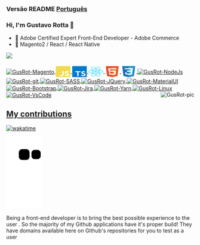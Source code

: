 ###  Versão README [Português](./README.md)  
### Hi, I'm Gustavo Rotta 👋

- 🔭 Adobe Certified Expert Front-End Developer - Adobe Commerce
- 🌱 Magento2 / React / React Native

<div align="start">
  <a href="https://github.com/GusRot">
  <img height="150em" src="https://github-readme-stats.vercel.app/api/top-langs/?username=GusRot&layout=compact&langs_count=7&theme=dracula"/>
</div>

<div style="display: inline_block"><br>
  <img align="center" alt="GusRot-Magento" height="30" width="40" src="https://cdn.jsdelivr.net/gh/devicons/devicon/icons/magento/magento-original.svg">
  <img align="center" alt="GusRot-Js" height="30" width="40" src="https://raw.githubusercontent.com/devicons/devicon/master/icons/javascript/javascript-plain.svg">
  <img align="center" alt="GusRot-Ts" height="30" width="40" src="https://raw.githubusercontent.com/devicons/devicon/master/icons/typescript/typescript-plain.svg">
  <img align="center" alt="GusRot-React" height="30" width="40" src="https://raw.githubusercontent.com/devicons/devicon/master/icons/react/react-original.svg">
  <img align="center" alt="GusRot-HTML" height="30" width="40" src="https://raw.githubusercontent.com/devicons/devicon/master/icons/html5/html5-original.svg">
  <img align="center" alt="GusRot-CSS" height="30" width="40" src="https://raw.githubusercontent.com/devicons/devicon/master/icons/css3/css3-original.svg">
  <img align="center" alt="GusRot-NodeJs" height="30" width="40" src="https://cdn.jsdelivr.net/gh/devicons/devicon/icons/nodejs/nodejs-original.svg">
  <img align="center" alt="GusRot-git" height="30" width="40" src="https://raw.githubusercontent.com/jmnote/z-icons/master/svg/git.svg">
  <img align="center" alt="GusRot-SASS" height="30" width="40" src="https://cdn.jsdelivr.net/gh/devicons/devicon/icons/sass/sass-original.svg">
  <img align="center" alt="GusRot-JQuery" height="30" width="40" src="https://cdn.jsdelivr.net/gh/devicons/devicon/icons/jquery/jquery-original.svg">
  <img align="center" alt="GusRot-MaterialUI" height="30" width="40" src="https://cdn.jsdelivr.net/gh/devicons/devicon/icons/materialui/materialui-original.svg">
  <img align="center" alt="GusRot-Bootstrap" height="30" width="40" src="https://cdn.jsdelivr.net/gh/devicons/devicon/icons/bootstrap/bootstrap-original.svg">
  <img align="center" alt="GusRot-Jira" height="30" width="40" src="https://cdn.jsdelivr.net/gh/devicons/devicon/icons/jira/jira-original-wordmark.svg">
  <img align="center" alt="GusRot-Yarn" height="30" width="40" src="https://cdn.jsdelivr.net/gh/devicons/devicon/icons/yarn/yarn-original-wordmark.svg">
  <img align="center" alt="GusRot-Linux" height="30" width="40" src="https://cdn.jsdelivr.net/gh/devicons/devicon/icons/linux/linux-plain.svg">
  <img align="center" alt="GusRot-VsCode" height="30" width="40" src="https://cdn.jsdelivr.net/gh/devicons/devicon/icons/vscode/vscode-original-wordmark.svg">
  <img align="right" alt="GusRot-pic" height="70" src="https://bn02pap001files.storage.live.com/y4mnBgzDZRywXOSkCOrla-BZz26eT3-sd0I5GpryxVXfFvcKD8vbjQrTi5n7NvS-JPCYWfVP4GaGbQpXMt6yQJZL9JBBYktMEo1kWZ2_AhOW0ZLfTs9HxcE7_bfvtdd0cz3mJHknrco89zrTU3JumutOagsxBgt4Lv7dPO6lov-dDIZSLVM0ktzjJYqwNa28b9J?width=506&height=547&cropmode=none">
</div>

## My contributions

[![wakatime](https://wakatime.com/badge/user/04f1420e-9d57-410a-bdc7-d768fb237a52.svg)](https://wakatime.com/@04f1420e-9d57-410a-bdc7-d768fb237a52)

 ![Snake animation](https://github.com/GusRot/GusRot/blob/output/github-contribution-grid-snake.svg)
  
 Being a <en>front-end developer</en> is to bring the best possible experience to the user
. So the majority of my Github applications have it's proper build! They have domains available here on Github's repositories for you to test as a user